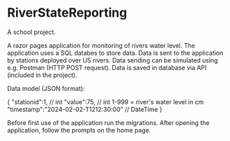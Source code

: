 # RiverStateReporting

A school project.

A razor pages application for monitoring of rivers water level.
The application uses a SQL databes to store data.
Data is sent to the application by stations deployed over US rivers. Data sending can be simulated using e.g. Postman (HTTP POST request).
Data is saved in database via API (included in the project).

Data model (JSON format):

{
"stationid":1,                            // int
"value":75,                               // int 1-999 = river's water level in cm
"timestamp":"2024-02-02-T1212:30:00"      // DateTime
}


Before first use of the application run the migrations. After opening the application, follow the prompts on the home page.
